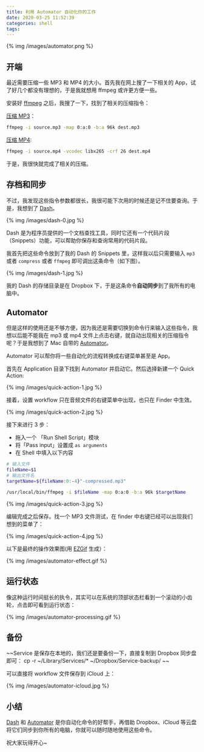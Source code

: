 ```yaml
---
title: 利用 Automator 自动化你的工作
date: 2020-03-25 11:52:39
categories: shell
tags:
---
```


{% img /images/automator.png %}

## 开端

最近需要压缩一些 MP3 和 MP4 的大小。首先我在网上搜了一下相关的 App，试了好几个都没有理想的，于是我就想用 ffmpeg 或许更方便一些。

安装好 [ffmpeg](https://www.ffmpeg.org/download.html) 之后，我搜了一下，找到了相关的压缩指令：

[压缩 MP3](https://superuser.com/questions/552817/fastest-way-to-convert-any-audio-file-to-low-bitrate)：
``` bash
ffmpeg -i source.mp3 -map 0:a:0 -b:a 96k dest.mp3
```
[压缩 MP4](https://unix.stackexchange.com/questions/28803/how-can-i-reduce-a-videos-size-with-ffmpeg):

``` bash
ffmpeg -i source.mp4 -vcodec libx265 -crf 26 dest.mp4
```

于是，我很快就完成了相关的压缩。

## 存档和同步

不过，我发现这些指令参数都很长，我很可能下次用的时候还是记不住要查询。于是，我想到了 [Dash](hDashttps://kapeli.com/dash)。

{% img /images/dash-0.jpg %}

Dash 是为程序员提供的一个文档查找工具，同时它还有一个代码片段（Snippets）功能，可以帮助你保存和查询常用的代码片段。

我首先把这些命令放到了我的 Dash 的 Snippets 里，这样我以后只需要输入 `mp3` 或者 `compress` 或者 `ffmpeg` 即可调出这条命令（如下图）。

{% img /images/dash-1.jpg %}

我的 Dash 的存储目录是在 Dropbox 下，于是这条命令**自动同步**到了我所有的电脑中。

## Automator

但是这样的使用还是不够方便，因为我还是需要切换到命令行来输入这些指令，我想以后能不能我在 mp3 或 mp4 文件上点击右键，就自动出现相关的压缩指令呢？于是我想到了 Mac 自带的 [Automator](https://support.apple.com/zh-cn/HT2488)。

Automator 可以帮你将一些自动化的流程转换成右键菜单甚至是 App。

首先在 Application 目录下找到 Automator 并启动它。然后选择新建一个 Quick Action:

{% img /images/quick-action-1.jpg %}

接着，设置 workflow 只在音频文件的右键菜单中出现，也只在 Finder 中生效。

{% img /images/quick-action-2.jpg %}

接下来进行 3 步：
 
 * 拖入一个 「Run Shell Script」模块
 * 将「Pass input」设置成 `as arguments`
 * 在 Shell 中填入以下内容

``` bash
# 输入文件
fileName=$1
# 输出文件名
targetName=${fileName:0:-4}"-compressed.mp3"

/usr/local/bin/ffmpeg -i $fileName -map 0:a:0 -b:a 96k $targetName

```
{% img /images/quick-action-3.jpg %}

编辑完成之后保存。找一个 MP3 文件测试，在 finder 中右键已经可以出现我们想到的菜单了：

{% img /images/quick-action-4.jpg %}

以下是最终的操作效果图(用 [EZGif](https://ezgif.com/) 生成）：

{% img /images/automator-effect.gif %}

## 运行状态

像这种运行时间挺长的执令，其实可以在系统的顶部状态栏看到一个滚动的小齿轮，点击即可看到运行状态：

{% img /images/automator-processing.gif %}

## 备份

~~Service 是保存在本地的，我们还是要备份一下，直接复制到 Dropbox 同步盘即可： cp -r ~/Library/Services/* ~/Dropbox/Service-backup/ ~~

可以直接将 workflow 文件保存到 iCloud 上：

{% img /images/automator-icloud.jpg %}

## 小结

[Dash](https://kapeli.com/dash) 和 [Automator](https://support.apple.com/zh-cn/HT2488) 是你自动化命令的好帮手，再借助 Dropbox、iCloud 等云盘将它们同步到你所有的电脑，你就可以随时随地使用这些命令。

祝大家玩得开心~
